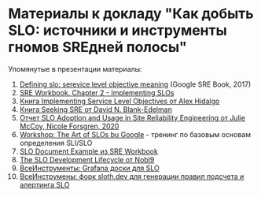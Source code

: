# Материалы к докладу "Как добыть SLO: источники и инструменты гномов SREдней полосы"

Упомянутые в презентации материалы:
1. [Defining slo: serevice level objective meaning](https://sre.google/sre-book/service-level-objectives/) (Google SRE Book, 2017)
2. [SRE Workbook. Chapter 2 - Implementing SLOs](https://sre.google/workbook/implementing-slos/)
3. [Книга Implementing Service Level Objectives от Alex Hidalgo](https://www.oreilly.com/library/view/implementing-service-level/9781492076803/)
4. [Книга Seeking SRE от David N. Blank-Edelman](https://www.oreilly.com/library/view/seeking-sre/9781491978856/)
5. [Отчет SLO Adoption and Usage in Site Reliability Engineering от Julie McCoy, Nicole Forsgren, 2020](https://sre.google/resources/practices-and-processes/slo-adoption-and-usage/)
6. [Workshop: The Art of SLOs bu Google](https://sre.google/resources/practices-and-processes/art-of-slos/) - тренинг по базовым основам определения SLI/SLO
7. [SLO Document Example из SRE Workbook](https://sre.google/workbook/slo-document/)
8. [The SLO Development Lifecycle от Nobl9](https://www.slodlc.com/)
9. [ВсеИнструменты: Grafana доски для SLO](https://github.com/vseinstrumentiru/slojka/tree/main/dashboards/grafana)
10. [ВсеИнструмены: форк sloth.dev для генерации правил подсчета и алертинга SLO](https://github.com/vseinstrumentiru/sloth)
